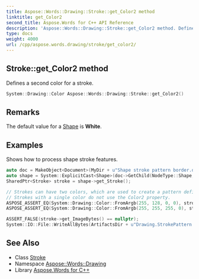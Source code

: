 ```yaml
---
title: Aspose::Words::Drawing::Stroke::get_Color2 method
linktitle: get_Color2
second_title: Aspose.Words for C++ API Reference
description: 'Aspose::Words::Drawing::Stroke::get_Color2 method. Defines a second color for a stroke in C++.'
type: docs
weight: 4000
url: /cpp/aspose.words.drawing/stroke/get_color2/
---
```

## Stroke::get_Color2 method


Defines a second color for a stroke.

```cpp
System::Drawing::Color Aspose::Words::Drawing::Stroke::get_Color2()
```

## Remarks


The default value for a [Shape](../../shape/) is **White**.

## Examples



Shows how to process shape stroke features. 
```cpp
auto doc = MakeObject<Document>(MyDir + u"Shape stroke pattern border.docx");
auto shape = System::ExplicitCast<Shape>(doc->GetChild(NodeType::Shape, 0, true));
SharedPtr<Stroke> stroke = shape->get_Stroke();

// Strokes can have two colors, which are used to create a pattern defined by two-tone image data.
// Strokes with a single color do not use the Color2 property.
ASPOSE_ASSERT_EQ(System::Drawing::Color::FromArgb(255, 128, 0, 0), stroke->get_Color());
ASPOSE_ASSERT_EQ(System::Drawing::Color::FromArgb(255, 255, 255, 0), stroke->get_Color2());

ASSERT_FALSE(stroke->get_ImageBytes() == nullptr);
System::IO::File::WriteAllBytes(ArtifactsDir + u"Drawing.StrokePattern.png", stroke->get_ImageBytes());
```

## See Also

* Class [Stroke](../)
* Namespace [Aspose::Words::Drawing](../../)
* Library [Aspose.Words for C++](../../../)

